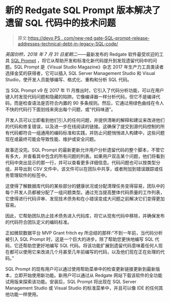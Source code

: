 # 新的 Redgate SQL Prompt 版本解决了遗留 SQL 代码中的技术问题

> 原文:[https://devo PS . com/new-red gate-SQL-prompt-release-addresses-technical-debt-in-legacy-SQL-code/](https://devops.com/new-redgate-sql-prompt-release-addresses-technical-debt-in-legacy-sql-code/)

*英国剑桥，2018 年 7 月 31 日星期二*——最新发布的 Redgate 软件最受欢迎的工具 [SQL Prompt](https://www.red-gate.com/products/sql-development/sql-prompt/index) ，将它从帮助开发和标准化新代码提升到发现遗留代码中的问题。SQL Prompt 是《Visual Studio Magazine》杂志 2017 年生产力工具类读者选择金奖的获得者，它可以插入 SQL Server Management Studio 和 Visual Studio，使开发人员能够编写、格式化、重构和分析 SQL 代码。

当 SQL Prompt v9 在 2017 年 11 月推出时，它引入了代码分析功能，可以在用户键入时发现代码问题和隐藏的陷阱。它像编译器一样分析代码，但它不是编译代码，而是检查语法是否符合内置的 90 多条规则。然后，它通过用绿色曲线在令人不快的代码行下面划线来突出每个问题，或“代码味道”。

开发人员可以立即看到他们引入的任何问题，并提供清晰的解释和建议来改进他们的代码和修复错误，以及进一步在线阅读的链接。这确保了提交到源代码控制的所有代码都符合一组通用的编码标准和实践，并防止问题悄悄进入构建中，这些问题现在或最终可能会导致性能、维护或安全问题。

故事还没完。SQL Prompt 的最新更新允许用户分析遗留代码的整个脚本，不管它有多大，并查看其中包含的所有问题的列表。如果用户双击某个问题，他们将看到代码中突出显示的那一行，并可以查看更多详细信息。代码问题也可以按类型分组，并导出到 CSV 文件中，该文件可以在团队中共享，或者附加到错误跟踪或任务管理软件的标签中。

这使得了解数据库代码的某些部分的健康状况或分配清理任务变得容易，团队中的每个开发人员都被分配了一组问题类型。通过充当提高整体代码质量的工作列表，它使得进行代码评审、发现技术债务和在小错误变成大问题之前解决它们变得更加容易。

因此，它帮助团队防止技术债务进入代码库，将它从现有代码中移除，并确保发布的代码符合团队定义的编码标准。

正如微软数据平台 MVP Grant fritch ey 所总结的那样:“不到一年前，当代码分析被引入 SQL Prompt 时，这是一个巨大的进步。除了帮助您更快地编写 SQL 代码，它还帮助您更好地编写 SQL 代码。将该功能扩展到遗留代码意味着任何人现在都可以使用它来改进几个月甚至几年前编写的代码，以及他们现在正在处理的代码。”

SQL Prompt 的现有用户可以通过使用帮助菜单中的检查更新链接更新到最新版本，立即开始使用新功能。新用户可以通过从 Redgate 网站下载该软件的全功能试用版来探索该功能。安装后，SQL Prompt 将出现在 SQL Server Management Studio 或 Visual Studio 的标准菜单中，并且可以像 IDE 的任何其他功能一样使用。